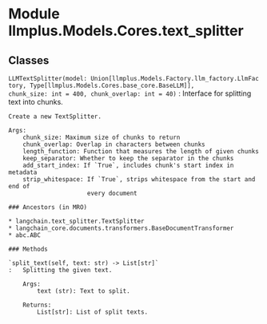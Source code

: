 Module llmplus.Models.Cores.text_splitter
=========================================

Classes
-------

`LLMTextSplitter(model: Union[llmplus.Models.Factory.llm_factory.LlmFactory, Type[llmplus.Models.Cores.base_core.BaseLLM]], chunk_size: int = 400, chunk_overlap: int = 40)`
:   Interface for splitting text into chunks.
    
    Create a new TextSplitter.
    
    Args:
        chunk_size: Maximum size of chunks to return
        chunk_overlap: Overlap in characters between chunks
        length_function: Function that measures the length of given chunks
        keep_separator: Whether to keep the separator in the chunks
        add_start_index: If `True`, includes chunk's start index in metadata
        strip_whitespace: If `True`, strips whitespace from the start and end of
                          every document

    ### Ancestors (in MRO)

    * langchain.text_splitter.TextSplitter
    * langchain_core.documents.transformers.BaseDocumentTransformer
    * abc.ABC

    ### Methods

    `split_text(self, text: str) ‑> List[str]`
    :   Splitting the given text.
        
        Args:
            text (str): Text to split.
        
        Returns:
            List[str]: List of split texts.